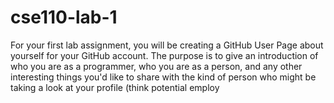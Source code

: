 # cse110-lab-1
For your first lab assignment, you will be creating a GitHub User Page about yourself for your GitHub account. The purpose is to give an introduction of who you are as a programmer, who you are as a person, and any other interesting things you'd like to share with the kind of person who might be taking a look at your profile (think potential employ
